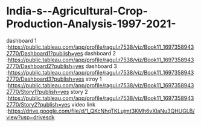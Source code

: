 # India-s--Agricultural-Crop-Production-Analysis-1997-2021-
dashboard 1 :https://public.tableau.com/app/profile/ragul.r7538/viz/Book11_16973589432770/Dashboard1?publish=yes
dashboard 2 :https://public.tableau.com/app/profile/ragul.r7538/viz/Book11_16973589432770/Dashboard2?publish=yes
dashboard 3 :https://public.tableau.com/app/profile/ragul.r7538/viz/Book11_16973589432770/Dashboard3?publish=yes
stroy 1 :https://public.tableau.com/app/profile/ragul.r7538/viz/Book11_16973589432770/Story1?publish=yes
story 2 :https://public.tableau.com/app/profile/ragul.r7538/viz/Book11_16973589432770/Story2?publish=yes
video link :https://drive.google.com/file/d/1_QKcNhqTKLujmt3KMh6vXlaNu3QHUGLB/view?usp=drivesdk
